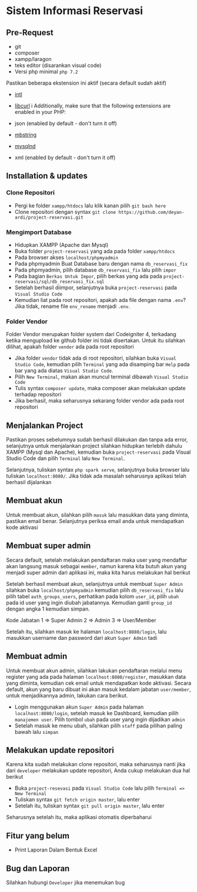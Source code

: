 # Sistem Informasi Reservasi

## Pre-Request
- git
- composer
- xampp/laragon
- teks editor (disarankan visual code)
- Versi php minimal `php 7.2`

Pastikan beberapa ekstension ini aktif (secara default sudah aktif)
- [intl](http://php.net/manual/en/intl.requirements.php)
- [libcurl](http://php.net/manual/en/curl.requirements.php) i
Additionally, make sure that the following extensions are enabled in your PHP:

- json (enabled by default - don't turn it off)
- [mbstring](http://php.net/manual/en/mbstring.installation.php)
- [mysqlnd](http://php.net/manual/en/mysqlnd.install.php)
- xml (enabled by default - don't turn it off)

## Installation & updates

### Clone Repositori
- Pergi ke folder `xampp/htdocs` lalu klik kanan pilih `git bash here`
- Clone repositori dengan syntax `git clone https://github.com/deyan-ardi/project-reservasi.git`

### Mengimport Database
- Hidupkan XAMPP (Apache dan Mysql)
- Buka folder `project-reservasi` yang ada pada folder `xampp/htdocs`
- Pada browser akses `localhost/phpmyadmin`
- Pada phpmyadmin Buat Database baru dengan nama `db_reservasi_fix`
- Pada phpmyadmin, pilih database `db_reservasi_fix` lalu pilih `impor`
- Pada bagian `Berkas Untuk Impor`, pilih berkas yang ada pada `project-reservasi/sql/db_reservasi_fix.sql`
- Setelah berhasil diimpor, selanjutnya buka `project-reservasi` pada `Visual Studio Code`
- Kemudian liat pada root repositori, apakah ada file dengan nama `.env`? Jika tidak, rename file `env_rename` menjadi `.env`. 

### Folder Vendor
Folder Vendor merupakan folder system dari Codeigniter 4, terkadang ketika mengupload ke github folder ini tidak disertakan. Untuk itu silahkan dilihat, apakah folder `vendor` ada pada root repositori
- Jika folder `vendor` tidak ada di root repositori, silahkan buka `Visual Studio Code`, kemudian pilih `Terminal` yang ada disamping bar `Help` pada bar yang ada diatas `Visual Studio Code`.
- Pilih `New Terminal`, makan akan muncul terminal dibawah `Visual Studio Code`
- Tulis syntax `composer update`, maka composer akan melakukan update terhadap repositori
- Jika berhasil, maka seharusnya sekarang folder vendor ada pada root repositori

## Menjalankan Project
Pastikan proses sebelumnya sudah berhasil dilakukan dan tanpa ada error, selanjutnya untuk menjalankan project silahkan hidupkan terlebih dahulu XAMPP (Mysql dan Apache), kemudian buka `project-reservasi` pada Visual Studio Code dan pilih `Terminal` lalu `New Terminal`.

Selanjutnya, tuliskan syntax `php spark serve`, selanjutnya buka browser lalu tuliskan `localhost:8080/`. Jika tidak ada masalah seharusnya aplikasi telah berhasil dijalankan

## Membuat akun
Untuk membuat akun, silahkan pilih `masuk` lalu masukkan data yang diminta, pastikan email benar. Selanjutnya periksa email anda untuk mendapatkan kode aktivasi

## Membuat super admin
Secara default, setelah melakukan pendaftaran maka user yang mendaftar akan langsung masuk sebagai `member`, namun karena kita butuh akun yang menjadi super admin dari aplikasi ini, maka kita harus melakukan hal berikut

Setelah berhasil membuat akun, selanjutnya untuk membuat `Super Admin` silahkan buka `localhost/phpmyadmin` kemudian pilih `db_reservasi_fix` lalu pilih tabel `auth_groups_users`, perhatikan pada kolom `user_id`, pilih `ubah` pada id user yang ingin diubah jabatannya. Kemudian ganti `group_id` dengan angka 1 kemudian simpan.

Kode Jabatan
1 => Super Admin
2 => Admin
3 => User/Member

Setelah itu, silahkan masuk ke halaman `localhost:8080/login`, lalu masukkan username dan password dari akun `Super Admin` tadi

## Membuat admin
Untuk membuat akun admin, silahkan lakukan pendaftaran melalui menu register yang ada pada halaman `localhost:8080/register`, masukkan data yang diminta, kemudian cek email untuk mendapatkan kode aktivasi. Secara default, akun yang baru dibuat ini akan masuk kedalam jabatan `user/member`, untuk menjadikannya admin, lakukan cara berikut.

- Login menggunakan akun `Super Admin` pada halaman `localhost:8080/login`, setelah masuk ke Dashboard, kemudian pilih `manajemen user`. Pilih tombol `ubah` pada user yang ingin dijadikan `admin`
- Setelah masuk ke menu ubah, silahkan pilih `staff` pada pilihan paling bawah lalu `simpan`

## Melakukan update repositori
Karena kita sudah melakukan clone repositori, maka seharusnya nanti jika dari `developer` melakukan update repositori, Anda cukup melakukan dua hal berikut
- Buka `project-resevasi` pada `Visual Studio Code` lalu pilih  `Terminal => New Terminal`
- Tuliskan syntax `git fetch origin master`, lalu enter
- Setelah itu, tuliskan syntax `git pull origin master`, lalu enter

Seharusnya setelah itu, maka aplikasi otomatis diperbaharui

## Fitur yang belum
- Print Laporan Dalam Bentuk Excel

## Bug dan Laporan
Silahkan hubungi `Developer` jika menemukan bug



